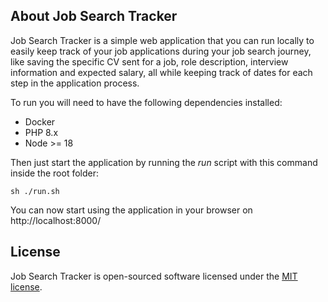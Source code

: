 ## About Job Search Tracker

Job Search Tracker is a simple web application that you can run locally to easily keep track of your job applications during your job search journey, like saving the specific CV sent for a job, role description, interview information and expected salary, all while keeping track of dates for each step in the application process.

To run you will need to have the following dependencies installed:

- Docker
- PHP 8.x
- Node >= 18

Then just start the application by running the _run_ script with this command inside the root folder:

`sh ./run.sh`

You can now start using the application in your browser on http://localhost:8000/

## License

Job Search Tracker is open-sourced software licensed under the [MIT license](https://opensource.org/licenses/MIT).
